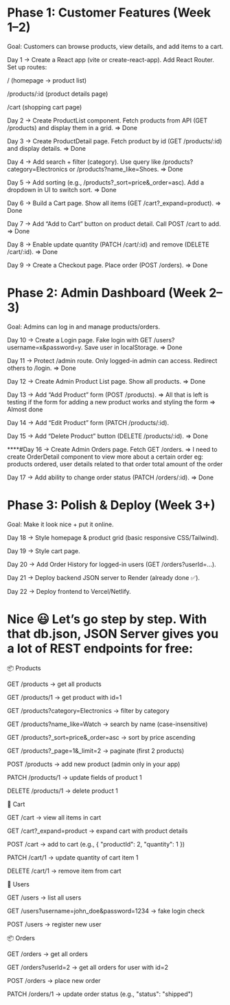 # Phase 1: Customer Features (Week 1–2)

Goal: Customers can browse products, view details, and add items to a cart.

Day 1 → Create a React app (vite or create-react-app). Add React Router. Set up routes:

/ (homepage → product list)

/products/:id (product details page)

/cart (shopping cart page)

Day 2 → Create ProductList component. Fetch products from API (GET /products) and display them in a grid. => Done

Day 3 → Create ProductDetail page. Fetch product by id (GET /products/:id) and display details. => Done

Day 4 → Add search + filter (category). Use query like /products?category=Electronics or /products?name_like=Shoes. => Done

Day 5 → Add sorting (e.g., /products?_sort=price&_order=asc). Add a dropdown in UI to switch sort. => Done

Day 6 → Build a Cart page. Show all items (GET /cart?_expand=product). => Done

Day 7 → Add “Add to Cart” button on product detail. Call POST /cart to add. => Done

Day 8 → Enable update quantity (PATCH /cart/:id) and remove (DELETE /cart/:id). => Done

Day 9 → Create a Checkout page. Place order (POST /orders). => Done

# Phase 2: Admin Dashboard (Week 2–3)
Goal: Admins can log in and manage products/orders.


Day 10 → Create a Login page. Fake login with GET /users?username=x&password=y. Save user in localStorage. => Done

Day 11 → Protect /admin route. Only logged-in admin can access. Redirect others to /login. => Done

Day 12 → Create Admin Product List page. Show all products. => Done

Day 13 → Add “Add Product” form (POST /products). => All that is left is testing if the form for adding a new product works and styling the form => Almost done

Day 14 → Add “Edit Product” form (PATCH /products/:id).

Day 15 → Add “Delete Product” button (DELETE /products/:id). => Done

****#Day 16 → Create Admin Orders page. Fetch GET /orders. => I need to create OrderDetail component to view more about a certain order eg: products ordered, user details related to that order total amount of the order

Day 17 → Add ability to change order status (PATCH /orders/:id). => Done

# Phase 3: Polish & Deploy (Week 3+)

Goal: Make it look nice + put it online.

Day 18 → Style homepage & product grid (basic responsive CSS/Tailwind).

Day 19 → Style cart page.

Day 20 → Add Order History for logged-in users (GET /orders?userId=...).

Day 21 → Deploy backend JSON server to Render (already done ✅).

Day 22 → Deploy frontend to Vercel/Netlify.


# Nice 😃 Let’s go step by step. With that db.json, JSON Server gives you a lot of REST endpoints for free:

📦 Products

GET /products → get all products

GET /products/1 → get product with id=1

GET /products?category=Electronics → filter by category

GET /products?name_like=Watch → search by name (case-insensitive)

GET /products?_sort=price&_order=asc → sort by price ascending

GET /products?_page=1&_limit=2 → paginate (first 2 products)

POST /products → add new product (admin only in your app)

PATCH /products/1 → update fields of product 1

DELETE /products/1 → delete product 1

🛒 Cart

GET /cart → view all items in cart

GET /cart?_expand=product → expand cart with product details

POST /cart → add to cart (e.g., { "productId": 2, "quantity": 1 })

PATCH /cart/1 → update quantity of cart item 1

DELETE /cart/1 → remove item from cart

👤 Users

GET /users → list all users

GET /users?username=john_doe&password=1234 → fake login check

POST /users → register new user

📦 Orders

GET /orders → get all orders

GET /orders?userId=2 → get all orders for user with id=2

POST /orders → place new order

PATCH /orders/1 → update order status (e.g., "status": "shipped")